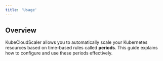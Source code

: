 ```yaml
---
title: 'Usage'
---
```


## Overview

KubeCloudScaler allows you to automatically scale your Kubernetes resources based on time-based rules called **periods**. This guide explains how to configure and use these periods effectively.
